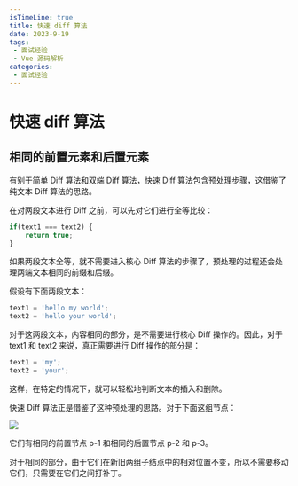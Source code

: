 ```yaml
---
isTimeLine: true
title: 快速 diff 算法
date: 2023-9-19
tags:
 - 面试经验
 - Vue 源码解析
categories:
 - 面试经验
---
```


# 快速 diff 算法

## 相同的前置元素和后置元素

有别于简单 Diff 算法和双端 Diff 算法，快速 Diff 算法包含预处理步骤，这借鉴了纯文本 Diff 算法的思路。

在对两段文本进行 Diff 之前，可以先对它们进行全等比较：

```js
if(text1 === text2) {
    return true;
}
```

如果两段文本全等，就不需要进入核心 Diff 算法的步骤了，预处理的过程还会处理两端文本相同的前缀和后缀。

假设有下面两段文本：

```js
text1 = 'hello my world';
text2 = 'hello your world';
```

对于这两段文本，内容相同的部分，是不需要进行核心 Diff 操作的。因此，对于 text1 和 text2 来说，真正需要进行 Diff 操作的部分是：

```js
text1 = 'my';
text2 = 'your';
```

这样，在特定的情况下，就可以轻松地判断文本的插入和删除。

快速 Diff 算法正是借鉴了这种预处理的思路。对于下面这组节点：

![](https://res.weread.qq.com/wrepub/CB_3300028078_image00584.jpeg)

它们有相同的前置节点 p-1 和相同的后置节点 p-2 和 p-3。

对于相同的部分，由于它们在新旧两组子结点中的相对位置不变，所以不需要移动它们，只需要在它们之间打补丁。

